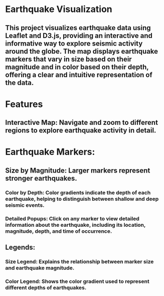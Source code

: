 # Earthquake Visualization

## This project visualizes earthquake data using Leaflet and D3.js, providing an interactive and informative way to explore seismic activity around the globe. The map displays earthquake markers that vary in size based on their magnitude and in color based on their depth, offering a clear and intuitive representation of the data.

# Features
## Interactive Map: Navigate and zoom to different regions to explore earthquake activity in detail.
# Earthquake Markers:
## Size by Magnitude: Larger markers represent stronger earthquakes.
### Color by Depth: Color gradients indicate the depth of each earthquake, helping to distinguish between shallow and deep seismic events.
### Detailed Popups: Click on any marker to view detailed information about the earthquake, including its location, magnitude, depth, and time of occurrence.
## Legends:
### Size Legend: Explains the relationship between marker size and earthquake magnitude.
### Color Legend: Shows the color gradient used to represent different depths of earthquakes.
